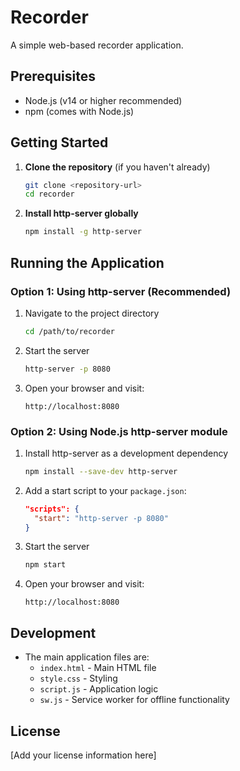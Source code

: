 # Recorder

A simple web-based recorder application.

## Prerequisites

- Node.js (v14 or higher recommended)
- npm (comes with Node.js)

## Getting Started

1. **Clone the repository** (if you haven't already)
   ```bash
   git clone <repository-url>
   cd recorder
   ```

2. **Install http-server globally**
   ```bash
   npm install -g http-server
   ```

## Running the Application

### Option 1: Using http-server (Recommended)

1. Navigate to the project directory
   ```bash
   cd /path/to/recorder
   ```

2. Start the server
   ```bash
   http-server -p 8080
   ```

3. Open your browser and visit:
   ```
   http://localhost:8080
   ```

### Option 2: Using Node.js http-server module

1. Install http-server as a development dependency
   ```bash
   npm install --save-dev http-server
   ```

2. Add a start script to your `package.json`:
   ```json
   "scripts": {
     "start": "http-server -p 8080"
   }
   ```

3. Start the server
   ```bash
   npm start
   ```

4. Open your browser and visit:
   ```
   http://localhost:8080
   ```

## Development

- The main application files are:
  - `index.html` - Main HTML file
  - `style.css` - Styling
  - `script.js` - Application logic
  - `sw.js` - Service worker for offline functionality

## License

[Add your license information here]
